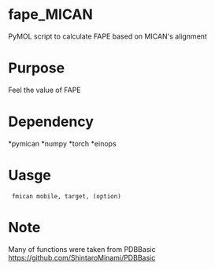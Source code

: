 # fape_MICAN
PyMOL script to calculate FAPE based on MICAN's alignment

# Purpose
Feel the value of FAPE

# Dependency

*pymican
*numpy
*torch
*einops

# Uasge
``` fmican mobile, target, (option)```

# Note
Many of functions were taken from PDBBasic https://github.com/ShintaroMinami/PDBBasic


